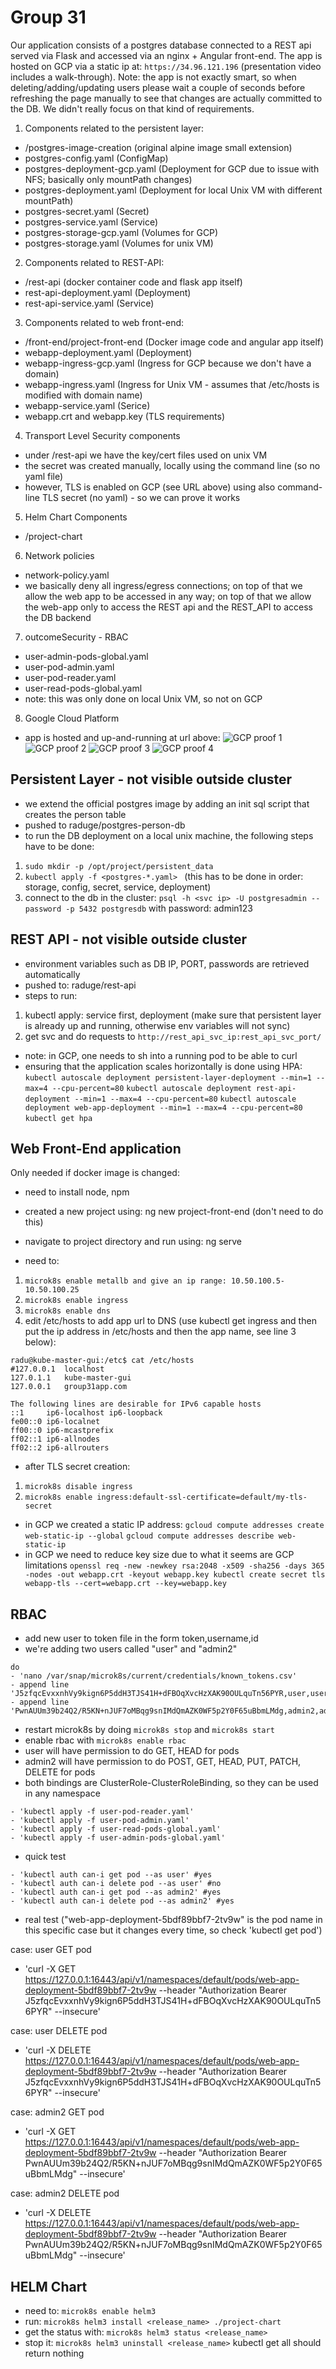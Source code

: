 # Group 31

Our application consists of a postgres database connected to a REST api served via Flask and accessed via an nginx + Angular front-end.
The app is hosted on GCP via a static ip at: `https://34.96.121.196` (presentation video includes a walk-through).
Note: the app is not exactly smart, so when deleting/adding/updating users please wait a couple of seconds before refreshing the page manually to see that changes are actually committed to the DB. We didn't really focus on that kind of requirements.

1. Components related to the persistent layer:
- /postgres-image-creation (original alpine image small extension)
- postgres-config.yaml (ConfigMap)
- postgres-deployment-gcp.yaml (Deployment for GCP due to issue with NFS; basically only mountPath changes)
- postgres-deployment.yaml (Deployment for local Unix VM with different mountPath)
- postgres-secret.yaml (Secret)
- postgres-service.yaml (Service)
- postgres-storage-gcp.yaml (Volumes for GCP)
- postgres-storage.yaml (Volumes for unix VM)
2. Components related to REST-API:
- /rest-api (docker container code and flask app itself)
- rest-api-deployment.yaml (Deployment)
- rest-api-service.yaml (Service)
3. Components related to web front-end:
- /front-end/project-front-end (Docker image code and angular app itself)
- webapp-deployment.yaml (Deployment)
- webapp-ingress-gcp.yaml (Ingress for GCP because we don't have a domain)
- webapp-ingress.yaml (Ingress for Unix VM - assumes that /etc/hosts is modified with domain name)
- webapp-service.yaml (Serice)
- webapp.crt and webapp.key (TLS requirements)
4. Transport Level Security components
- under /rest-api we have the key/cert files used on unix VM
- the secret was created manually, locally using the command line (so no yaml file)
- however, TLS is enabled on GCP (see URL above) using also command-line TLS secret (no yaml) - so we can prove it works
5. Helm Chart Components
- /project-chart
6. Network policies
- network-policy.yaml
- we basically deny all ingress/egress connections; on top of that we allow the web app to be accessed in any way; on top of that we allow the web-app only to access the REST api and the REST_API to access the DB backend
7. outcomeSecurity - RBAC
- user-admin-pods-global.yaml
- user-pod-admin.yaml
- user-pod-reader.yaml
- user-read-pods-global.yaml
- note: this was only done on local Unix VM, so not on GCP
8. Google Cloud Platform
- app is hosted and up-and-running at url above:
![GCP proof 1](GCP_proof_1.jpg)
![GCP proof 2](GCP_proof_2.jpg)
![GCP proof 3](GCP_proof_3.jpg)
![GCP proof 4](GCP_proof_4.jpg)

## Persistent Layer - not visible outside cluster

- we extend the official postgres image by adding an init sql script that creates the person table
- pushed to raduge/postgres-person-db
- to run the DB deployment on a local unix machine, the following steps have to be done:
1. ` sudo mkdir -p /opt/project/persistent_data `
2. `kubectl apply -f <postgres-*.yaml> ` (this has to be done in order: storage, config, secret, service, deployment)
3. connect to the db in the cluster:
`psql -h <svc ip> -U postgresadmin --password -p 5432 postgresdb`
with password: admin123

## REST API - not visible outside cluster

- environment variables such as DB IP, PORT, passwords are retrieved automatically
- pushed to: raduge/rest-api
- steps to run:
1. kubectl apply: service first, deployment (make sure that persistent layer is already up and running, otherwise env variables will not sync)
2. get svc and do requests to `http://rest_api_svc_ip:rest_api_svc_port/`
- note: in GCP, one needs to sh into a running pod to be able to curl 
- ensuring that the application scales horizontally is done using HPA:
`kubectl autoscale deployment persistent-layer-deployment --min=1 --max=4 --cpu-percent=80`
`kubectl autoscale deployment rest-api-deployment --min=1 --max=4 --cpu-percent=80`
`kubectl autoscale deployment web-app-deployment --min=1 --max=4 --cpu-percent=80`
`kubectl get hpa`

## Web Front-End application

Only needed if docker image is changed:
- need to install node, npm
- created a new project using: ng new project-front-end (don't need to do this)
- navigate to project directory and run using: ng serve

- need to:
1. `microk8s enable metallb and give an ip range: 10.50.100.5-10.50.100.25`
2. `microk8s enable ingress`
3. `microk8s enable dns`
4. edit /etc/hosts to add app url to DNS (use kubectl get ingress and then put the ip address in /etc/hosts and then the app name, see line 3 below):

```
radu@kube-master-gui:/etc$ cat /etc/hosts
#127.0.0.1	localhost
127.0.1.1	kube-master-gui
127.0.0.1	group31app.com

The following lines are desirable for IPv6 capable hosts
::1     ip6-localhost ip6-loopback
fe00::0 ip6-localnet
ff00::0 ip6-mcastprefix
ff02::1 ip6-allnodes
ff02::2 ip6-allrouters
```

- after TLS secret creation:
1. `microk8s disable ingress`
2. `microk8s enable ingress:default-ssl-certificate=default/my-tls-secret`

- in GCP we created a static IP address:
`gcloud compute addresses create web-static-ip --global`
`gcloud compute addresses describe web-static-ip`
- in GCP we need to reduce key size due to what it seems are GCP limitations `openssl req -new -newkey rsa:2048 -x509 -sha256 -days 365 -nodes -out webapp.crt -keyout webapp.key kubectl create secret tls webapp-tls --cert=webapp.crt --key=webapp.key`

## RBAC

- add new user to token file in the form token,username,id 
- we're adding two users called "user" and "admin2"
```
do 
- 'nano /var/snap/microk8s/current/credentials/known_tokens.csv'
- append line 'J5zfqcEvxxnhVy9kign6P5ddH3TJS41H+dFBOqXvcHzXAK90OULquTn56PYR,user,userid'
- append line 'PwnAUUm39b24Q2/R5KN+nJUF7oMBqg9snIMdQmAZK0WF5p2Y0F65uBbmLMdg,admin2,admin2'
```
- restart microk8s by doing `microk8s stop` and `microk8s start`
- enable rbac with `microk8s enable rbac`
- user will have permission to do GET, HEAD for pods
- admin2 will have permission to do POST, GET, HEAD, PUT, PATCH, DELETE for pods
- both bindings are ClusterRole-ClusterRoleBinding, so they can be used in any namespace
```
- 'kubectl apply -f user-pod-reader.yaml'
- 'kubectl apply -f user-pod-admin.yaml'
- 'kubectl apply -f user-read-pods-global.yaml'
- 'kubectl apply -f user-admin-pods-global.yaml'
```
- quick test
 ```   
- 'kubectl auth can-i get pod --as user' #yes    
- 'kubectl auth can-i delete pod --as user' #no    
- 'kubectl auth can-i get pod --as admin2' #yes    
- 'kubectl auth can-i delete pod --as admin2' #yes
```

- real test ("web-app-deployment-5bdf89bbf7-2tv9w" is the pod name in this specific case but it changes every time, so check 'kubectl get pod')

case: user GET pod
- 'curl -X GET https://127.0.0.1:16443/api/v1/namespaces/default/pods/web-app-deployment-5bdf89bbf7-2tv9w --header "Authorization Bearer J5zfqcEvxxnhVy9kign6P5ddH3TJS41H+dFBOqXvcHzXAK90OULquTn56PYR" --insecure'

case: user DELETE pod
- 'curl -X DELETE https://127.0.0.1:16443/api/v1/namespaces/default/pods/web-app-deployment-5bdf89bbf7-2tv9w --header "Authorization Bearer J5zfqcEvxxnhVy9kign6P5ddH3TJS41H+dFBOqXvcHzXAK90OULquTn56PYR" --insecure'

case: admin2 GET pod
- 'curl -X GET https://127.0.0.1:16443/api/v1/namespaces/default/pods/web-app-deployment-5bdf89bbf7-2tv9w --header "Authorization Bearer PwnAUUm39b24Q2/R5KN+nJUF7oMBqg9snIMdQmAZK0WF5p2Y0F65uBbmLMdg" --insecure'

case: admin2 DELETE pod
- 'curl -X DELETE https://127.0.0.1:16443/api/v1/namespaces/default/pods/web-app-deployment-5bdf89bbf7-2tv9w --header "Authorization Bearer PwnAUUm39b24Q2/R5KN+nJUF7oMBqg9snIMdQmAZK0WF5p2Y0F65uBbmLMdg" --insecure'

## HELM Chart

- need to: `microk8s enable helm3`
- run: `microk8s helm3 install <release_name> ./project-chart`
- get the status with: `microk8s helm3 status <release_name>`
- stop it: `microk8s helm3 uninstall <release_name>`
kubectl get all should return nothing
